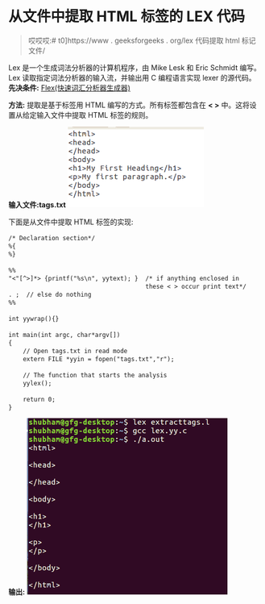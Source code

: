 # 从文件中提取 HTML 标签的 LEX 代码

> 哎哎哎:# t0]https://www . geeksforgeeks . org/lex 代码提取 html 标记文件/

Lex 是一个生成词法分析器的计算机程序，由 Mike Lesk 和 Eric Schmidt 编写。
Lex 读取指定词法分析器的输入流，并输出用 C 编程语言实现 lexer 的源代码。
**先决条件:** [Flex(快速词汇分析器生成器)](https://www.geeksforgeeks.org/flex-fast-lexical-analyzer-generator/)

**方法:**
提取是基于标签用 HTML 编写的方式。所有标签都包含在 **< >** 中。这将设置从给定输入文件中提取 HTML 标签的规则。

**输入文件:tags.txt**
![](img/96b33d885768d0dcb7f175cf5676df98.png)

下面是从文件中提取 HTML 标签的实现:

```
/* Declaration section*/
%{
%}

%%
"<"[^>]*> {printf("%s\n", yytext); }  /* if anything enclosed in 
                                      these < > occur print text*/
. ;  // else do nothing
%%    

int yywrap(){}

int main(int argc, char*argv[])
{
    // Open tags.txt in read mode
    extern FILE *yyin = fopen("tags.txt","r"); 

    // The function that starts the analysis
    yylex(); 

    return 0;
}
```

**输出:**
![](img/1fc2e6a423989a21fed1dc4c0206f865.png)
